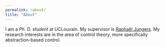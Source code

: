 ```yaml
---
permalink: /about/
title: "About"
---
```


I am a *Ph. D. student* at UCLouvain. My supervisor is [Raphaël Jungers](https://perso.uclouvain.be/raphael.jungers/content/home). My research interests are in the area of control theory, more specifically abstraction-based control.  